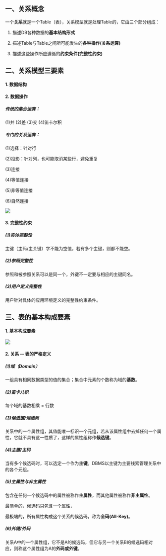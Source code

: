 ## 一、关系概念

一个**关系**就是一个Table（表），关系模型就是处理Table的，它由三个部分组成：

1. 描述DB各种数据的**基本结构形式**

2. 描述Table与Table之间所可能发生的**各种操作(关系运算)**

3. 描述这些操作所应遵循的**约束条件(完整性约束)**



## 二、关系模型三要素

#### 1. 数据结构

#### 2. 数据操作

##### 传统的集合运算：

(1)并	(2)差	(3)交	(4)笛卡尔积

##### 专门的关系运算：

(1)选择：针对行

(2)投影：针对列，也可能取消某些行，避免重复

(3)连接

(4)等值连接

(5)非等值连接

(6)自然连接

![](https://cdn.jsdelivr.net/gh/hassanblog/CDN/posts/Database/image-20200420193223364.png)

#### 3. 完整性约束

##### (1)实体完整性

主键（主码/主关键）字不能为空值，若有多个主键，则都不能空。

##### (2)参照完整性

参照和被参照关系可以是同一个，外键不一定要与相应的主键同名。

##### (3)用户定义完整性

用户针对具体的应用环境定义的完整性约束条件。



## 三、表的基本构成要素

#### 1. 基本构成要素

![](https://cdn.jsdelivr.net/gh/hassanblog/CDN/posts/Database/image-20200404215853499.png)

#### 2. 关系 -- 表的严格定义

##### (1)域（Domain）

一组具有相同数据类型的值的集合；集合中元素的个数称为域的**基数**。

##### (2)笛卡儿积

每个域的基数相乘 = 行数

##### (3)候选键/候选码

关系中的一个属性组，其值能唯一标识一个元组，若从该属性组中去掉任何一个属性，它就不具有这一性质了，这样的属性组称作**候选键**。

##### (4)主键/主码

当有多个候选码时，可以选定一个作为**主键**。DBMS以主键为主要线索管理关系中的各个元组。

##### (5)**主属性与非主属性**

包含在任何一个候选码中的属性被称作**主属性**，而其他属性被称作**非主属性**。

最简单的，候选码只包含一个属性，

最极端的，所有属性构成这个关系的候选码，称为**全码(All-Key)**。

##### (6)外键/外码

关系A中的一个属性组，它不是A的候选码，但它与另一个关系B的候选码相对应，则称这个属性组为A的**外码或外键**。

